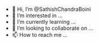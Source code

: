 - 👋 Hi, I’m @SathishChandraBoini
- 👀 I’m interested in ...
- 🌱 I’m currently learning ...
- 💞️ I’m looking to collaborate on ...
- 📫 How to reach me ...

<!---
SathishChandraBoini/SathishChandraBoini is a ✨ special ✨ repository because its `README.md` (this file) appears on your GitHub profile.
You can click the Preview link to take a look at your changes.
--->
